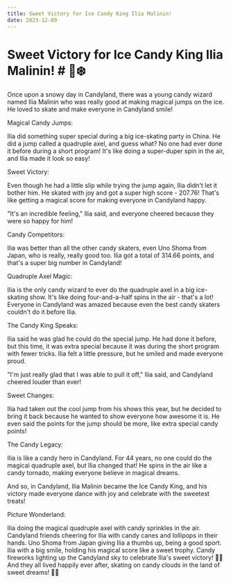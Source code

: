 ```yaml
---
title: Sweet Victory for Ice Candy King Ilia Malinin!
date: 2023-12-09
---
```

# Sweet Victory for Ice Candy King Ilia Malinin! # 🍭❄️

Once upon a snowy day in Candyland, there was a young candy wizard named Ilia Malinin who was really good at making magical jumps on the ice. He loved to skate and make everyone in Candyland smile!

Magical Candy Jumps:

Ilia did something super special during a big ice-skating party in China. He did a jump called a quadruple axel, and guess what? No one had ever done it before during a short program! It's like doing a super-duper spin in the air, and Ilia made it look so easy!

Sweet Victory:

Even though he had a little slip while trying the jump again, Ilia didn't let it bother him. He skated with joy and got a super high score - 207.76! That's like getting a magical score for making everyone in Candyland happy.

"It's an incredible feeling," Ilia said, and everyone cheered because they were so happy for him!

Candy Competitors:

Ilia was better than all the other candy skaters, even Uno Shoma from Japan, who is really, really good too. Ilia got a total of 314.66 points, and that's a super big number in Candyland!

Quadruple Axel Magic:

Ilia is the only candy wizard to ever do the quadruple axel in a big ice-skating show. It's like doing four-and-a-half spins in the air - that's a lot! Everyone in Candyland was amazed because even the best candy skaters couldn't do it before Ilia.

The Candy King Speaks:

Ilia said he was glad he could do the special jump. He had done it before, but this time, it was extra special because it was during the short program with fewer tricks. Ilia felt a little pressure, but he smiled and made everyone proud.

"I'm just really glad that I was able to pull it off," Ilia said, and Candyland cheered louder than ever!

Sweet Changes:

Ilia had taken out the cool jump from his shows this year, but he decided to bring it back because he wanted to show everyone how awesome it is. He even said the points for the jump should be more, like extra special candy points!

The Candy Legacy:

Ilia is like a candy hero in Candyland. For 44 years, no one could do the magical quadruple axel, but Ilia changed that! He spins in the air like a candy tornado, making everyone believe in magical dreams.

And so, in Candyland, Ilia Malinin became the Ice Candy King, and his victory made everyone dance with joy and celebrate with the sweetest treats!

Picture Wonderland:

Ilia doing the magical quadruple axel with candy sprinkles in the air.
Candyland friends cheering for Ilia with candy canes and lollipops in their hands.
Uno Shoma from Japan giving Ilia a thumbs up, being a good sport.
Ilia with a big smile, holding his magical score like a sweet trophy.
Candy fireworks lighting up the Candyland sky to celebrate Ilia's sweet victory! 🎉🌈
And they all lived happily ever after, skating on candy clouds in the land of sweet dreams! 🍬✨